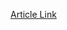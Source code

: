 [Article Link](https://www.fhs.hr/www.mobilnost.hr/hr/sadrzaj/programi/erasmus/erasmus-odgoj-i-opce-obrazovanje)


